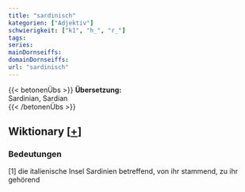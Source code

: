 ```yaml
---
title: "sardinisch"
kategorien: ["Adjektiv"]
schwierigkeit: ["k1", "h_", "r_"]
tags:
series:
mainDornseiffs:
domainDornseiffs:
url: "sardinisch"
---
```


{{< betonenÜbs >}}
**Übersetzung:**  
Sardinian, Sardian  
{{< /betonenÜbs >}}

## Wiktionary [[+](https://de.wiktionary.org/wiki/sardinisch)]

### Bedeutungen
[1] die italienische Insel Sardinien betreffend, von ihr stammend, zu ihr gehörend  


